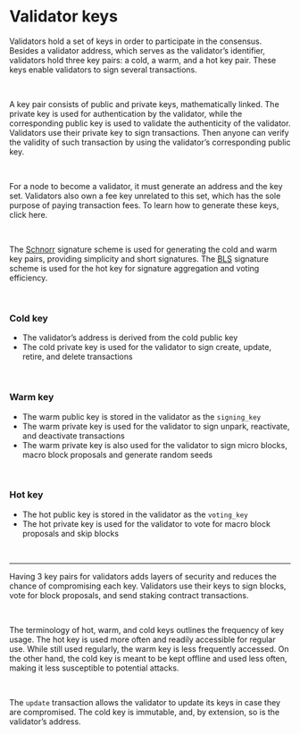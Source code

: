 # Validator keys

Validators hold a set of keys in order to participate in the consensus. Besides a validator address, which serves as the validator’s identifier, validators hold three key pairs: a cold, a warm, and a hot key pair. These keys enable validators to sign several transactions.

<br/>

A key pair consists of public and private keys, mathematically linked. The private key is used for authentication by the validator, while the corresponding public key is used to validate the authenticity of the validator. Validators use their private key to sign transactions. Then anyone can verify the validity of such transaction by using the validator’s corresponding public key.

<br/>

For a node to become a validator, it must generate an address and the key set. Validators also own a fee key unrelated to this set, which has the sole purpose of paying transaction fees. To learn how to generate these keys, click here.

<br/>

The [Schnorr](https://en.wikipedia.org/wiki/Schnorr_signature) signature scheme is used for generating the cold and warm key pairs, providing simplicity and short signatures. The [BLS](https://en.wikipedia.org/wiki/BLS_digital_signature) signature scheme is used for the hot key for signature aggregation and voting efficiency.

<br/>

### Cold key

- The validator’s address is derived from the cold public key
- The cold private key is used for the validator to sign create, update, retire, and delete transactions

<br/>

### Warm key

- The warm public key is stored in the validator as the `signing_key`
- The warm private key is used for the validator to sign unpark, reactivate, and deactivate transactions
- The warm private key is also used for the validator to sign micro blocks, macro block proposals and generate random seeds

<br/>

### Hot key

- The hot public key is stored in the validator as the `voting_key`
- The hot private key is used for the validator to vote for macro block proposals and skip blocks

<br/>

---

Having 3 key pairs for validators adds layers of security and reduces the chance of compromising each key. Validators use their keys to sign blocks, vote for block proposals, and send staking contract transactions.

<br/>

The terminology of hot, warm, and cold keys outlines the frequency of key usage. The hot key is used more often and readily accessible for regular use. While still used regularly, the warm key is less frequently accessed. On the other hand, the cold key is meant to be kept offline and used less often, making it less susceptible to potential attacks.

<br/>

The `update` transaction allows the validator to update its keys in case they are compromised. The cold key is immutable, and, by extension, so is the validator’s address.
